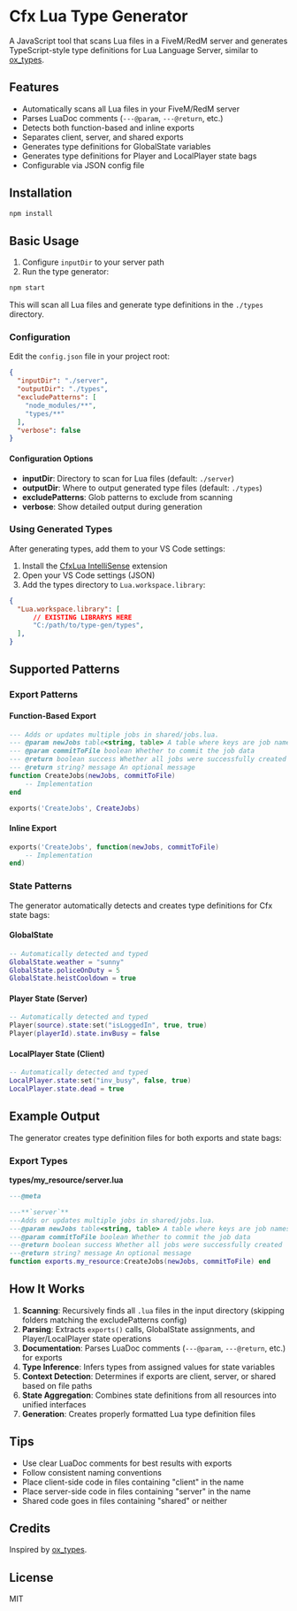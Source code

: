 # Cfx Lua Type Generator

A JavaScript tool that scans Lua files in a FiveM/RedM server and generates TypeScript-style type definitions for Lua Language Server, similar to [ox_types](https://github.com/overextended/ox_types).

## Features

- Automatically scans all Lua files in your FiveM/RedM server
- Parses LuaDoc comments (`---@param`, `---@return`, etc.)
- Detects both function-based and inline exports
- Separates client, server, and shared exports
- Generates type definitions for GlobalState variables
- Generates type definitions for Player and LocalPlayer state bags
- Configurable via JSON config file

## Installation

```bash
npm install
```

## Basic Usage

1. Configure `inputDir` to your server path
2. Run the type generator:

```bash
npm start
```

This will scan all Lua files and generate type definitions in the `./types` directory.

### Configuration

Edit the `config.json` file in your project root:

```json
{
  "inputDir": "./server",
  "outputDir": "./types",
  "excludePatterns": [
    "node_modules/**",
    "types/**"
  ],
  "verbose": false
}
```

#### Configuration Options

- **inputDir**: Directory to scan for Lua files (default: `./server`)
- **outputDir**: Where to output generated type files (default: `./types`)
- **excludePatterns**: Glob patterns to exclude from scanning
- **verbose**: Show detailed output during generation

### Using Generated Types

After generating types, add them to your VS Code settings:

1. Install the [CfxLua IntelliSense](https://marketplace.visualstudio.com/items?itemName=communityox.cfxlua-vscode-cox) extension
2. Open your VS Code settings (JSON)
3. Add the types directory to `Lua.workspace.library`:

```json
{
  "Lua.workspace.library": [
      // EXISTING LIBRARYS HERE
      "C:/path/to/type-gen/types",
  ],
}
```

## Supported Patterns

### Export Patterns

#### Function-Based Export

```lua
--- Adds or updates multiple jobs in shared/jobs.lua.
--- @param newJobs table<string, table> A table where keys are job names
--- @param commitToFile boolean Whether to commit the job data
--- @return boolean success Whether all jobs were successfully created
--- @return string? message An optional message
function CreateJobs(newJobs, commitToFile)
    -- Implementation
end

exports('CreateJobs', CreateJobs)
```

#### Inline Export

```lua
exports('CreateJobs', function(newJobs, commitToFile)
    -- Implementation
end)
```

### State Patterns

The generator automatically detects and creates type definitions for Cfx state bags:

#### GlobalState

```lua
-- Automatically detected and typed
GlobalState.weather = "sunny"
GlobalState.policeOnDuty = 5
GlobalState.heistCooldown = true
```

#### Player State (Server)

```lua
-- Automatically detected and typed
Player(source).state:set("isLoggedIn", true, true)
Player(playerId).state.invBusy = false
```

#### LocalPlayer State (Client)

```lua
-- Automatically detected and typed
LocalPlayer.state:set("inv_busy", false, true)
LocalPlayer.state.dead = true
```

## Example Output

The generator creates type definition files for both exports and state bags:

### Export Types

**types/my_resource/server.lua**
```lua
---@meta

---**`server`**
---Adds or updates multiple jobs in shared/jobs.lua.
---@param newJobs table<string, table> A table where keys are job names
---@param commitToFile boolean Whether to commit the job data
---@return boolean success Whether all jobs were successfully created
---@return string? message An optional message
function exports.my_resource:CreateJobs(newJobs, commitToFile) end
```

## How It Works

1. **Scanning**: Recursively finds all `.lua` files in the input directory (skipping folders matching the excludePatterns config)
2. **Parsing**: Extracts `exports()` calls, GlobalState assignments, and Player/LocalPlayer state operations
3. **Documentation**: Parses LuaDoc comments (`---@param`, `---@return`, etc.) for exports
4. **Type Inference**: Infers types from assigned values for state variables
5. **Context Detection**: Determines if exports are client, server, or shared based on file paths
6. **State Aggregation**: Combines state definitions from all resources into unified interfaces
7. **Generation**: Creates properly formatted Lua type definition files

## Tips

- Use clear LuaDoc comments for best results with exports
- Follow consistent naming conventions
- Place client-side code in files containing "client" in the name
- Place server-side code in files containing "server" in the name
- Shared code goes in files containing "shared" or neither

## Credits

Inspired by [ox_types](https://github.com/overextended/ox_types).

## License

MIT
